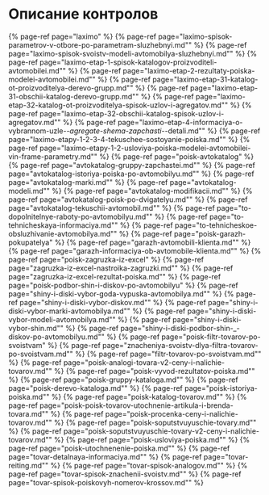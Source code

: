# Описание контролов

{% page-ref page="laximo" %}
{% page-ref page="laximo-spisok-parametrov-v-otbore-po-parametram-sluzhebnyi.md"" %}
{% page-ref page="laximo-spisok-svoistv-modeli-avtomobilya-sluzhebnyi.md"" %}
{% page-ref page="laximo-etap-1-spisok-katalogov-proizvoditeli-avtomobilei.md"" %}
{% page-ref page="laximo-etap-2-rezultaty-poiska-modelei-avtomobilei.md"" %}
{% page-ref page="laximo-etap-31-katalog-ot-proizvoditelya-derevo-grupp.md"" %}
{% page-ref page="laximo-etap-31-obschii-katalog-derevo-grupp.md"" %}
{% page-ref page="laximo-etap-32-katalog-ot-proizvoditelya-spisok-uzlov-i-agregatov.md"" %}
{% page-ref page="laximo-etap-32-obschii-katalog-spisok-uzlov-i-agregatov.md"" %}
{% page-ref page="laximo-etap-4-informaciya-o-vybrannom-uzle-_-agregate-shema-zapchasti-_-detali.md"" %}
{% page-ref page="laximo-etapy-1-2-3-4-tekuschee-sostoyanie-poiska.md"" %}
{% page-ref page="laximo-etapy-1-2-usloviya-poiska-modelei-avtomobilei-vin-frame-parametry.md"" %}
{% page-ref page="poisk-avtokatalog" %}
{% page-ref page="avtokatalog-gruppy-zapchastei.md"" %}
{% page-ref page="avtokatalog-istoriya-poiska-po-avtomobilyu.md"" %}
{% page-ref page="avtokatalog-marki.md"" %}
{% page-ref page="avtokatalog-modeli.md"" %}
{% page-ref page="avtokatalog-modifikacii.md"" %}
{% page-ref page="avtokatalog-poisk-po-dvigatelyu.md"" %}
{% page-ref page="avtokatalog-tekuschii-avtomobil.md"" %}
{% page-ref page="to-dopolnitelnye-raboty-po-avtomobilyu.md"" %}
{% page-ref page="to-tehnicheskaya-informaciya.md"" %}
{% page-ref page="to-tehnicheskoe-obsluzhivanie-avtomobilya.md"" %}
{% page-ref page="poisk-garazh-pokupatelya" %}
{% page-ref page="garazh-avtomobili-klienta.md"" %}
{% page-ref page="garazh-informaciya-ob-avtomobile-klienta.md"" %}
{% page-ref page="poisk-zagruzka-iz-excel" %}
{% page-ref page="zagruzka-iz-excel-nastroika-zagruzki.md"" %}
{% page-ref page="zagruzka-iz-excel-rezultat-poiska.md"" %}
{% page-ref page="poisk-podbor-shin-i-diskov-po-avtomobilyu" %}
{% page-ref page="shiny-i-diski-vybor-goda-vypuska-avtomobilya.md"" %}
{% page-ref page="shiny-i-diski-vybor-diskov.md"" %}
{% page-ref page="shiny-i-diski-vybor-marki-avtomobilya.md"" %}
{% page-ref page="shiny-i-diski-vybor-modeli-avtomobilya.md"" %}
{% page-ref page="shiny-i-diski-vybor-shin.md"" %}
{% page-ref page="shiny-i-diski-podbor-shin-_-diskov-po-avtomobilyu.md"" %}
{% page-ref page="poisk-filtr-tovarov-po-svoistvam" %}
{% page-ref page="znacheniya-svoistv-dlya-filtra-tovarov-po-svoistvam.md"" %}
{% page-ref page="filtr-tovarov-po-svoistvam.md"" %}
{% page-ref page="poisk-analogi-tovara-v2-ceny-i-nalichie-tovarov.md"" %}
{% page-ref page="poisk-vyvod-rezultatov-poiska.md"" %}
{% page-ref page="poisk-gruppy-kataloga.md"" %}
{% page-ref page="poisk-derevo-kataloga.md"" %}
{% page-ref page="poisk-istoriya-poiska.md"" %}
{% page-ref page="poisk-katalog-tovarov.md"" %}
{% page-ref page="poisk-poisk-tovarov-utochnenie-artikula-i-brenda-tovara.md"" %}
{% page-ref page="poisk-procenka-ceny-i-nalichie-tovarov.md"" %}
{% page-ref page="poisk-soputstvuyuschie-tovary.md"" %}
{% page-ref page="poisk-soputstvuyuschie-tovary-v2-ceny-i-nalichie-tovarov.md"" %}
{% page-ref page="poisk-usloviya-poiska.md"" %}
{% page-ref page="poisk-utochnenenie-poiska.md"" %}
{% page-ref page="tovar-detalnaya-informaciya.md"" %}
{% page-ref page="tovar-reiting.md"" %}
{% page-ref page="tovar-spisok-analogov.md"" %}
{% page-ref page="tovar-spisok-znachenii-svoistv.md"" %}
{% page-ref page="tovar-spisok-poiskovyh-nomerov-krossov.md"" %}

